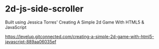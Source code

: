 # 2d-js-side-scroller 
 Built using Jessica Torres' Creating A Simple 2d Game With HTML5 & JavaScript

 https://levelup.gitconnected.com/creating-a-simple-2d-game-with-html5-javascript-889aa06035ef
